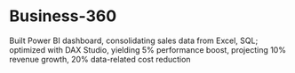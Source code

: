 # Business-360
Built Power BI dashboard, consolidating sales data from Excel, SQL; optimized with DAX Studio, yielding 5% performance boost, projecting 10% revenue growth, 20% data-related cost reduction
